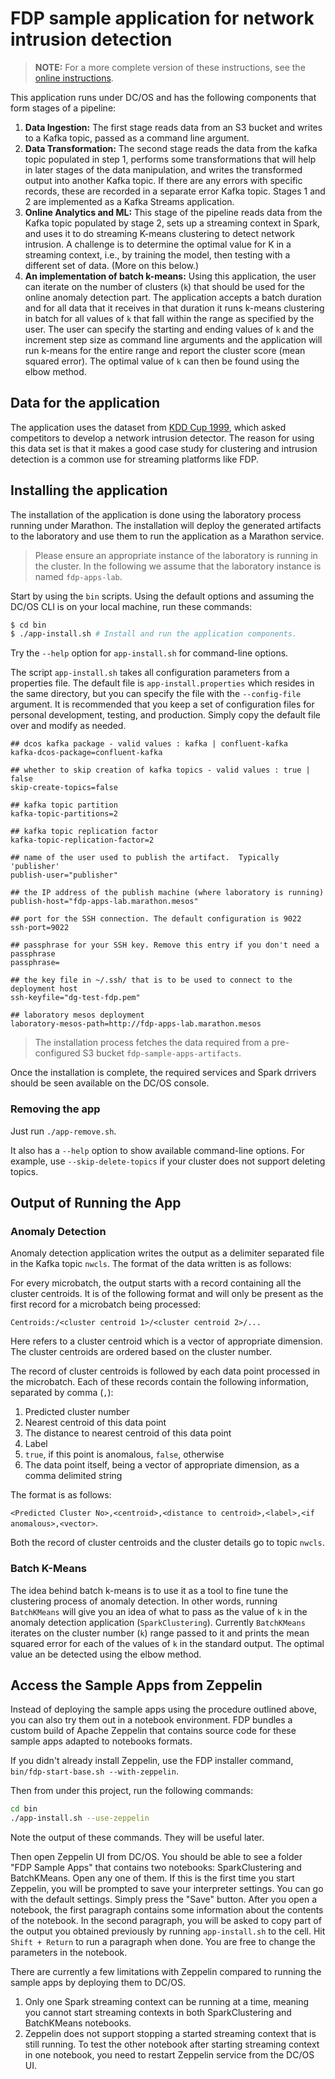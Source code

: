 # FDP sample application for network intrusion detection

> **NOTE:** For a more complete version of these instructions, see the [online instructions](https://developer.lightbend.com/docs/fast-data-platform/0.1.0/user-guide/developing-apps/index.html#streaming-k-means).
>
This application runs under DC/OS and has the following components that form stages of a pipeline:

1. **Data Ingestion:** The first stage reads data from an S3 bucket and writes to a Kafka topic, passed as a command line argument. 
2. **Data Transformation:** The second stage reads the data from the kafka topic populated in step 1, performs some transformations that will help in later stages of the data manipulation, and writes the transformed output into another Kafka topic. If there are any errors with specific records, these are recorded in a separate error Kafka topic. Stages 1 and 2 are implemented as a Kafka Streams application.
3. **Online Analytics and ML:** This stage of the pipeline reads data from the Kafka topic populated by stage 2, sets up a streaming context in Spark, and uses it to do streaming K-means clustering to detect network intrusion. A challenge is to determine the optimal value for K in a streaming context, i.e., by training the model, then testing with a different set of data. (More on this below.)
4. **An implementation of batch k-means:** Using this application, the user can iterate on the number of clusters (`k`) that should be used for the online anomaly detection part. The application accepts a batch duration and for all data that it receives in that duration it runs k-means clustering in batch for all values of `k` that fall within the range as specified by the user. The user can specify the starting and ending values of `k` and the increment step size as command line arguments and the application will run k-means for the entire range and report the cluster score (mean squared error). The optimal value of `k` can then be found using the elbow method.


## Data for the application

The application uses the dataset from [KDD Cup 1999](https://kdd.ics.uci.edu/databases/kddcup99/kddcup99.html), which asked competitors to develop a network intrusion detector. The reason for using this data set is that it makes a good case study for clustering and intrusion detection is a common use for streaming platforms like FDP.

## Installing the application

The installation of the application is done using the laboratory process running under Marathon. The installation will deploy the generated artifacts to the laboratory and use them to run the application as a Marathon service.

> Please ensure an appropriate instance of the laboratory is running in the cluster. In the following we assume that the laboratory instance is named `fdp-apps-lab`.

Start by using the `bin` scripts. Using the default options and assuming the DC/OS CLI is on your local machine, run these commands:

```bash
$ cd bin
$ ./app-install.sh # Install and run the application components.
```

Try the `--help` option for `app-install.sh` for command-line options.

The script `app-install.sh` takes all configuration parameters from a properties file.  The default file is `app-install.properties` which resides in the same directory, but you can specify the file with the `--config-file` argument.  It is recommended that you keep a set of configuration files for personal development, testing, and production.  Simply copy the default file over and modify as needed.

```
## dcos kafka package - valid values : kafka | confluent-kafka
kafka-dcos-package=confluent-kafka

## whether to skip creation of kafka topics - valid values : true | false
skip-create-topics=false

## kafka topic partition
kafka-topic-partitions=2

## kafka topic replication factor
kafka-topic-replication-factor=2

## name of the user used to publish the artifact.  Typically 'publisher'
publish-user="publisher"

## the IP address of the publish machine (where laboratory is running)
publish-host="fdp-apps-lab.marathon.mesos"

## port for the SSH connection. The default configuration is 9022
ssh-port=9022

## passphrase for your SSH key. Remove this entry if you don't need a passphrase
passphrase=

## the key file in ~/.ssh/ that is to be used to connect to the deployment host
ssh-keyfile="dg-test-fdp.pem"

## laboratory mesos deployment
laboratory-mesos-path=http://fdp-apps-lab.marathon.mesos
```

> The installation process fetches the data required from a pre-configured S3 bucket `fdp-sample-apps-artifacts`.

Once the installation is complete, the required services and Spark drrivers should be seen available on the DC/OS console.

### Removing the app

Just run `./app-remove.sh`.

It also has a `--help` option to show available command-line options. For example, use `--skip-delete-topics` if your cluster does not support deleting topics.

## Output of Running the App

### Anomaly Detection

Anomaly detection application writes the output as a delimiter separated file in the Kafka topic `nwcls`. The format of the data written is as follows:

For every microbatch, the output starts with a record containing all the cluster centroids. It is of the following format and will only be present as the first record for a microbatch being processed:

`Centroids:/<cluster centroid 1>/<cluster centroid 2>/...`

Here <cluster centroid i> refers to a cluster centroid which is a vector of appropriate dimension. The cluster centroids are ordered based on the cluster number.

The record of cluster centroids is followed by each data point processed in the microbatch. Each of these records contain the following information, separated by comma (`,`):

1. Predicted cluster number
2. Nearest centroid of this data point
3. The distance to nearest centroid of this data point
4. Label
5. `true`, if this point is anomalous, `false`, otherwise
6. The data point itself, being a vector of appropriate dimension, as a comma delimited string

The format is as follows:

`<Predicted Cluster No>,<centroid>,<distance to centroid>,<label>,<if anomalous>,<vector>`.

Both the record of cluster centroids and the cluster details go to topic `nwcls`.

### Batch K-Means

The idea behind batch k-means is to use it as a tool to fine tune the clustering process of anomaly detection. In other words, running `BatchKMeans` will give you an idea of what to pass as the value of `k` in the anomaly detection application (`SparkClustering`). Currently `BatchKMeans` iterates on the cluster number (`k`) range passed to it and prints the mean squared error for each of the values of `k` in the standard output. The optimal value an be detected using the elbow method.

## Access the Sample Apps from Zeppelin
Instead of deploying the sample apps using the procedure outlined above, you can also try them out in a notebook environment. FDP bundles a custom build of Apache Zeppelin that contains source code for these sample apps adapted to notebooks formats.

If you didn't already install Zeppelin, use the FDP installer command, `bin/fdp-start-base.sh --with-zeppelin`.

Then from under this project, run the following commands:
```bash
cd bin
./app-install.sh --use-zeppelin
```
Note the output of these commands. They will be useful later.

Then open Zeppelin UI from DC/OS. You should be able to see a folder "FDP Sample Apps" that contains two notebooks: SparkClustering and BatchKMeans. Open any one of them. If this is the first time you start Zeppelin, you will be prompted to save your interpreter settings. You can go with the default settings. Simply press the "Save" button. After you open a notebook, the first paragraph contains some information about the contents of the notebook. In the second paragraph, you will be asked to copy part of the output you obtained previously by running `app-install.sh` to the cell. Hit `Shift + Return` to run a paragraph when done. You are free to change the parameters in the notebook.

There are currently a few limitations with Zeppelin compared to running the sample apps by deploying them to DC/OS.
1. Only one Spark streaming context can be running at a time, meaning you cannot start streaming contexts in both SparkClustering and BatchKMeans notebooks.
2. Zeppelin does not support stopping a started streaming context that is still running. To test the other notebook after starting streaming context in one notebook, you need to restart Zeppelin service from the DC/OS UI.
